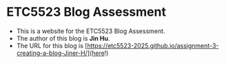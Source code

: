 
# ETC5523 Blog Assessment

* This is a website for the ETC5523 Blog Assessment. 
* The author of this blog is **Jin Hu**.
* The URL for this blog is [https://etc5523-2025.github.io/assignment-3-creating-a-blog-Jiner-H/](here!)
